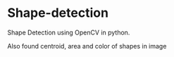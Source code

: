 # Shape-detection
Shape Detection using OpenCV in python.

Also found centroid, area and color of shapes in image 
